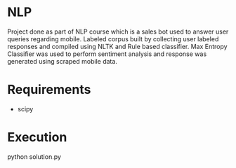# NLP
Project done as part of NLP course which is a sales bot used to answer user queries regarding mobile.
Labeled corpus built by collecting user labeled responses and compiled using NLTK and Rule based classifier.
Max Entropy Classifier was used to perform sentiment analysis and response was generated using scraped mobile data.

# Requirements
- scipy

# Execution
python solution.py
